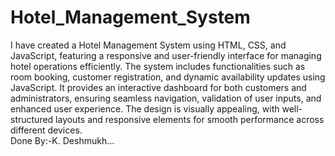 # Hotel_Management_System
I have created a Hotel Management System using HTML, CSS, and JavaScript, featuring a responsive and user-friendly interface for managing hotel operations efficiently. The system includes functionalities such as room booking, customer registration, and dynamic availability updates using JavaScript. It provides an interactive dashboard for both customers and administrators, ensuring seamless navigation, validation of user inputs, and enhanced user experience. The design is visually appealing, with well-structured layouts and responsive elements for smooth performance across different devices.
<br>
Done By:-K. Deshmukh...
